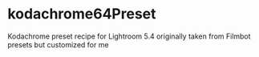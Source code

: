 # kodachrome64Preset
Kodachrome preset recipe for Lightroom 5.4 originally taken from Filmbot presets but customized for me
